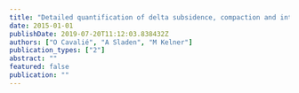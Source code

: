 ```yaml
---
title: "Detailed quantification of delta subsidence, compaction and interaction with man-made structures: the case of the NCA airport, France"
date: 2015-01-01
publishDate: 2019-07-20T11:12:03.838432Z
authors: ["O Cavalié", "A Sladen", "M Kelner"]
publication_types: ["2"]
abstract: ""
featured: false
publication: ""
---
```


